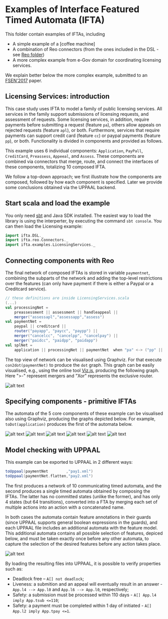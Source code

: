 # Examples of Interface Featured Timed Automata (IFTA)

This folder contain examples of IFTAs, including
 
 - A simple example of a [coffee machine]
 - A combination of Reo connectors (from the ones included in the DSL - see [Reo folder](src/main/scala/ifta/reo))
 - A more complex example from e-Gov domain for coordinating licensing services.

We explain better below the more complex example, submitted to an [FSEN'2017](http://fsen.ir/2017/) paper.


## Licensing Services: introduction

This case study uses IFTA to model a family of public licensing services. All services in the family support submissions of licensing requests, and assessment of requests. Some licensing services, in addition, require payments before submitting a request (feature `pa`), others allow appeals on rejected requests (feature `apl`), or both. Furthermore, services that require payments can support credit card (feature `cc`) or paypal payments (feature `pp`), or both. Functionality is divided in components and provided as follows.

This example uses 6 individual components: `Application`, `PayPall`, `CreditCard`, `Preassess`, `Appeeal`, and `Assess`. These components are combined via connectors that merge, route, and connect the interfaces of these components, totalizing 10 composed IFTA.

We follow a top-down approach; we first illustrate how the components are composed, followed by how each component is specified. Later we provide some conclusions obtained via the UPPAAL backend.

## Start scala and load the example

You only need [sbt](http://www.scala-sbt.org) and Java SDK installed. The easiest way to load the library is using the interperter, by executing the command ```sbt console```. You can then load the Licensing example:

```scala
import ifta.DSL._
import ifta.reo.Connectors._
import ifta.examples.LicensingServices._
```


## Connecting components with Reo

The final network of composed IFTAs is stored in variable `paymentnet`, combining the subparts of the network and adding the top-level restrictions over the features (can only have payment if there is either a Paypal or a Creditcard service).

```scala
// these definitions are inside LicensingServices.scala
(...)
val processingNet =
    preassessment || assessment || handleappeal ||
    merger("assessapl","assessapp","assess")
val paymentNet =
    paypal || creditcard ||
    router("payapp", "paycc", "paypp") ||
    merger("cancelcc", "cancelpp", "cancelpay") ||
    merger("paidcc", "paidpp", "paidapp")
val splNet =
    application || processingNet || paymentNet  when "pa" <-> ("pp" || "cc")
```

The top view of network can be visualised using Graphviz. For that execute `con2dot(paymentNet)` to produce the `dot` graph. This graph can be easily visualised, e.g., using the online tool [Viz.js](https://mdaines.github.io/viz.js/), producing the following graph. Here ">-" represent mergers and "Xor" represents the exclusive router.

![alt text](https://cdn.rawgit.com/joseproenca/ifta/master/src/main/scala/ifta/examples/images/LS-conn.svg "Depicting the connector composing the Licensing Services.")


## Specifying components - primitive IFTAs

The automata of the 5 core components of these example can be visualised also using Graphviz, producing the graphs depicted below. For example, `toDot(application)` produces the first of the automata below.

![alt text](https://cdn.rawgit.com/joseproenca/ifta/master/src/main/scala/ifta/examples/images/LS-application.svg "Application component of the Licensing Services.") ![alt text](https://cdn.rawgit.com/joseproenca/ifta/master/src/main/scala/ifta/examples/images/LS-preassessment.svg "PreAssessment component of the Licensing Services.") ![alt text](https://cdn.rawgit.com/joseproenca/ifta/master/src/main/scala/ifta/examples/images/LS-assessment.svg "Assessment component of the Licensing Services.") ![alt text](https://cdn.rawgit.com/joseproenca/ifta/master/src/main/scala/ifta/examples/images/LS-handleappeal.svg "HandleAppeal component of the Licensing Services.") ![alt text](https://cdn.rawgit.com/joseproenca/ifta/master/src/main/scala/ifta/examples/images/LS-paypal.svg "Paypal component of the Licensing Services.") ![alt text](https://cdn.rawgit.com/joseproenca/ifta/master/src/main/scala/ifta/examples/images/LS-creditcard.svg "Creditcard component of the Licensing Services.")



## Model checking with UPPAAL

This example can be exported to UPPAAL in 2 different ways:
```scala
toUppaal(paymentNet        ,"pay1.xml")
toUppaal(paymentNet.flatten,"pay2.xml")
```

The first produces a network of 10 communicating timed automata, and the second produces a single timed automata obtained by composing the IFTAs.
The latter has no committed states (unlike the former), and has only 4 states (but 64 transitions), converted into a FTA by merging each set of multiple actions into an action with a concatenated name.

In both cases the automata contain feature annotations in their guards (since UPPAAL supports general boolean expressions in the guards), and each UPPAAL file includes an additional automata with the feature model.
This additional automata contains all possible selection of features, depiced below, and must be taken exactly once before any other automata, to capture the selection of the desired features before any action takes place.

![alt text](https://rawgit.com/joseproenca/ifta/master/src/main/scala/ifta/examples/images/LS-fm.svg "Automata with the feature model of the Licensing Services.")

By loading the resulting files into UPPAAL, it is possible to verify properties such as:

 - Deadlock free – `A[] not deadlock`;
 - Liveness: a submition and an appeal will eventually result in an answer - `App.l4 --> App.l0` and `App.l6 --> App.l0`, respectively;
 - Safety: a submission must be processed within 110 days - `A[] App.l4 imply App.tsub <=110`;
 - Safety: a payment must be completed within 1 day of initiated - `A[] App.l2 imply App.tpay <=1`.
